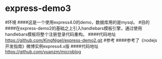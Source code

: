 # express-demo3
#环境
####这是一个使用express4.0的demo，数据库用的是mysql。
#目的
####在express-demo2的基础之上引入handlebars模板引擎，通过使用handlebars模板将整个注册登录代码重构。
####代码地址
https://github.com/KingNigel/express-demo2.git
#参考
####参考了《nodejs开发指南》微博实例express4.x版
####代码地址
https://github.com/yuanzm/microblog
